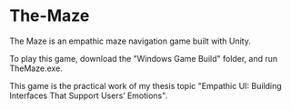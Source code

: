 # The-Maze
The Maze is an empathic maze navigation game built with Unity.

To play this game, download the "Windows Game Build" folder, and run TheMaze.exe.

This game is the practical work of my thesis topic "Empathic UI: Building Interfaces That Support Users’ Emotions".
